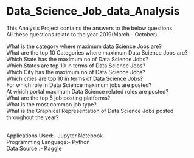 # Data_Science_Job_data_Analysis

This Analysis Project contains the answers to the below questions<br> 
All these questions relate to the year 2019(March - October)<br>

What is the category where maximum data Science Jobs are?<br>
What are the top 10 Categories where maximum Data Science Jobs are?<br>
Which State has the maximum no of Data Science Jobs?<br>
Which States are top 10 in terms of Data Science Jobs?<br>
Which City has the maximum no of Data Science Jobs?<br>
Which cities are top 10 in terms of Data Science Jobs?<br>
For which role in Data Science maximum jobs are posted?<br>
At which portal maximum Data Science related roles are posted?<br>
What are the top 5 job posting platforms?<br>
What is the most common job type?<br>
What is the Graphical Representation of Data Science Jobs posted throughout the year?<br><br>

Applications Used:- Jupyter Notebook<br>
Programming Language:-  Python<br>
Data Source :- Kaggle


